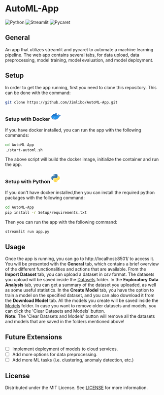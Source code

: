 # AutoML-App

![Python](https://img.shields.io/badge/python-v3.9+-blue.svg)
![Streamlit](https://img.shields.io/badge/streamlit-v1.23-orange.svg)
![Pycaret](https://img.shields.io/badge/pycaret-v2.3.3-green.svg)

## General
An app that utilizes streamlit and pycaret to automate a machine learning pipeline. The web app
contains several tabs, for data upload, data preprocessing, model training, model evaluation, and
model deployment.

## Setup
In order to get the app running, first you need to clone this repository.
This can be done with the command:
```bash
git clone https://github.com/Jimlibo/AutoML-App.git
```

### Setup with Docker <img src="https://github.com/walkxcode/dashboard-icons/blob/main/png/docker-moby.png?raw=true" width="30" height="30" />
If you have docker installed, you can run the app with the following commands:
```sh
cd AutoML-App
./start-automl.sh
```
The above script will build the docker image, initialize the container and run the app.

### Setup with Python <img src="https://github.com/walkxcode/dashboard-icons/blob/main/png/python.png?raw=true" width="30" height="30" />
If you don't have docker installed,then you can install the required python
packages with the following command:
```sh
cd AutoML-App
pip install -r Setup/requirements.txt
```
Then you can run the app with the following command:
```sh
streamlit run app.py
```

## Usage
Once the app is running, you can go to http://localhost:8501/ to access it.
You will be presented with the <b>General</b> tab, which contains a brief overview of the different
functionalities and actions that are available. From the <b>Import Dataset</b> tab, you can upload a
dataset in csv format. The datasets you upload will be saved inside the [Datasets] folder. In the 
<b>Exploratory Data Analysis</b> tab, you can get a summary of the dataset you uploaded, as well as some 
useful statistics. In the <b>Create Model</b> tab, you have the option to train a model on the specified dataset,
and you can also download it from the <b>Download Model</b> tab. All the models you create will be saved inside
the [Models] folder. In case you want to remove older datasets and models, you can click the 'Clear Datasets and Models'
button.\
<b>Note:</b> The 'Clear Datasets and Models' button will remove all the datasets and models that are saved in the folders
mentioned above!

[Datasets]: https://github.com/Jimlibo/AutoML-App/tree/main/Datasets
[Models]: https://github.com/Jimlibo/AutoML-App/tree/main/Models

## Future Extensions
- [ ] Implement deployment of models to cloud services.
- [ ] Add more options for data preprocessing.
- [ ] Add more ML tasks (i.e. clustering, anomaly detection, etc.)

## License
Distributed under the MIT License. See 
[LICENSE](https://github.com/Jimlibo/AutoML-App/tree/main/License_Aggreement/LICENSE) for more information.




